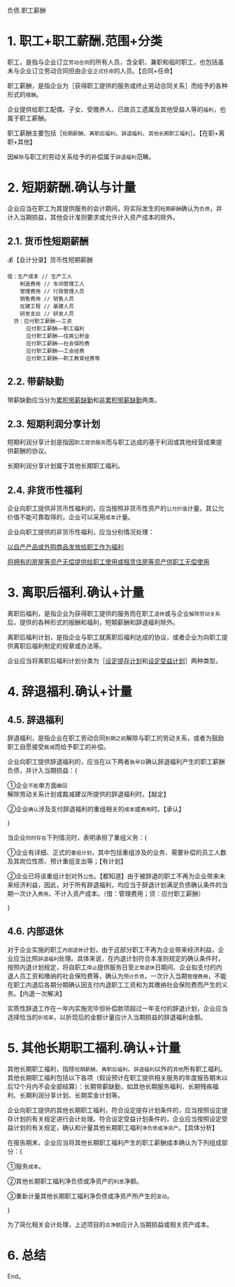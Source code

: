 负债.职工薪酬

# 1. 职工+职工薪酬.范围+分类

职工，是指与企业订立`劳动合同`的所有人员，含全职、兼职和临时职工，也包括虽未与企业订立劳动合同但由企业`正式任命`的人员。【合同+任命】

职工薪酬，是指企业为［获得职工提供的服务或终止劳动合同关系］而给予的各种形式的`报酬`。

企业提供给职工配偶、子女、受赡养人、已故员工遗属及其他受益人等的`福利`，也属于职工薪酬。

职工薪酬主要包括［`短期薪酬`、`离职后福利`、`辞退福利`、`其他长期职工福利`］。【在职+离职+其他】

因`解除`与职工的劳动关系给予的补偿属于`辞退福利`范畴。

# 2. 短期薪酬.确认与计量

企业应当在职工为其提供服务的会计期间，将实际发生的`短期薪酬`确认为`负债`，并计入当期损益，其他会计准则要求或允许计入资产成本的除外。

## 2.1. 货币性短期薪酬

:moneybag:【会计分录】货币性短期薪酬

```
借：生产成本 // 生产工人
    制造费用 // 车间管理工人
    管理费用 // 行政管理人员
    销售费用 // 销售人员
    在建工程 // 基建人员
    研发支出 // 研发人员
  贷：应付职工薪酬——工资
      应付职工薪酬——职工福利
      应付职工薪酬——住房公积金
      应付职工薪酬——社会保险费
      应付职工薪酬——工会经费
      应付职工薪酬——职工教育经费等
```

## 2.2. 带薪缺勤

带薪缺勤应当分为[累积带薪缺勤](../../../../CPA6in1/CPA6in1/1会计/负债.职工薪酬.累积带薪缺勤.docx)和[非累积带薪缺勤](../../../../CPA6in1/CPA6in1/1会计/负债.职工薪酬.非累积带薪缺勤.md)两类。

## 2.3. 短期利润分享计划

短期利润分享计划是指因`职工提供服务`而与职工达成的基于利润或其他经营成果提供薪酬的协议。

长期利润分享计划属于其他长期职工福利。

## 2.4. 非货币性福利

企业向职工提供非货币性福利的，应当按照非货币性资产的`公允价值`计量。其公允价值不能可靠取得的，企业可以采用`成本`计量。

企业向职工提供的非货币性福利，应当分别情况处理：

[以自产产品或外购商品发放给职工作为福利](../../../../CPA6in1/CPA6in1/1会计/负债.职工薪酬.以自产产品或外购商品发放给职工作为福利.md)

[将拥有的房屋等资产无偿提供给职工使用或租赁住房等资产供职工无偿使用](../../../../CPA6in1/CPA6in1/1会计/负债.职工薪酬.将拥有的房屋等资产无偿提供给职工使用或租赁住房等资产供职工无偿使用.md)

# 3. 离职后福利.确认+计量

离职后福利，是指企业为获得职工提供的服务而在职工`退休`或与企业`解除劳动关系`后，提供的各种形式的报酬和福利，短期薪酬和辞退福利除外。

离职后福利计划，是指企业与职工就离职后福利达成的协议，或者企业为向职工提供离职后福利制定的规章或办法等。

企业应当将离职后福利计划分类为［[设定提存计划](../../../../CPA6in1/CPA6in1/1会计/负债.职工薪酬.设定提存计划.docx)和[设定受益计划](../../../../CPA6in1/CPA6in1/1会计/负债.职工薪酬.设定受益计划.md)］两种类型。

# 4. 辞退福利.确认+计量

## 4.5. 辞退福利

辞退福利，是指企业在职工劳动合同`到期之前`解除与职工的劳动关系，或者为鼓励职工自愿接受`裁减`而给予职工的补偿。

企业向职工提供辞退福利的，应当在以下两者`孰早日`确认辞退福利产生的职工薪酬负债，并计入当期损益：{

①企业`不能`单方面`撤回`解除劳动关系计划或裁减建议所提供的辞退福利时。【敲定】

②企业`确认`涉及支付辞退福利的重组相关的`成本`或`费用`时。【承认】

}

当企业`同时存在`下列情况时，表明承担了重组义务：{

①企业有详细、正式的`重组计划`，其中包括重组涉及的业务、需要补偿的员工人数及其岗位性质、预计重组支出等；【有计划】

②企业已将该重组计划对外`公告`。【都知道】由于被辞退的职工不再为企业带来未来经济利益，因此，对于所有辞退福利，均应当于辞退计划满足负债确认条件的当期一次计入`费用`，不计入资产成本。（借：管理费用；贷：应付职工薪酬）

}

## 4.6. 内部退休

对于企业实施的职工`内部退休`计划，由于这部分职工不再为企业带来经济利益，企业应当比照`辞退福利`处理。具体来说，在内退计划符合本准则规定的确认条件时，按照内退计划规定，将自职工`停止`提供服务日至`正常退休`日期间、企业拟支付的内退人员工资和缴纳的社会保险费等，确认为`预计负债`，一次计入当期`管理费用`，不能在职工内退后各期分期确认因支付内退职工工资和为其缴纳社会保险费而产生的义务。【内退一次解决】

实质性辞退工作在一年内实施完毕但补偿款项超过一年支付的辞退计划，企业应当选择恰当的`折现率`，以折现后的金额计量应计入当期损益的辞退福利金额。

# 5. 其他长期职工福利.确认+计量

其他长期职工福利，指除`短期薪酬`、`离职后福利`、`辞退福利`以外的`其他`所有职工福利。其他长期职工福利包括以下各项（假设预计在职工提供相关服务的年度报告期末以后12个月内不会全部结算）：长期带薪缺勤，如其他长期服务福利、长期残疾福利、长期利润分享计划、长期奖金计划等。

企业向职工提供的其他长期职工福利，符合设定提存计划条件的，应当按照设定提存计划的有关规定进行会计处理。符合设定受益计划条件的，企业应当按照设定受益计划的有关规定，确认和计量其他长期职工福利`净负债或净资产`。【具体分析】

在报告期末，企业应当将其他长期职工福利产生的职工薪酬成本确认为下列组成部分：{

①服务`成本`。

②其他长期职工福利净负债或净资产的`利息`净额。

③重新计量其他长期职工福利净负债或净资产所产生的`变动`。

}

为了简化相关会计处理，上述项目的`总净额`应计入当期损益或相关资产成本。

# 6. 总结

End。
